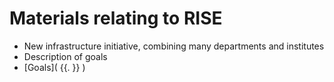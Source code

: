 # Materials relating to RISE
- New infrastructure initiative, combining many departments and institutes
- Description of goals
-   [Goals]( {{. }} )
